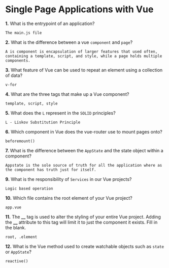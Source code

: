 # Single Page Applications with Vue

**1.** What is the entrypoint of an application?

<!-- enter you answer in the space below -->

```
The main.js file
```

**2.** What is the difference between a vue `component` and `page`?

<!-- enter you answer in the space below -->

```
A is component is encapsulation of larger features that used often, containing a template, script, and style, while a page holds multiple components.
```

**3.** What feature of Vue can be used to repeat an element using a collection of data?

<!-- enter you answer in the space below -->

```
v-for
```

**4.** What are the three tags that make up a Vue component?

<!-- enter you answer in the space below -->

```
template, script, style
```

**5.** What does the `L` represent in the `SOLID` principles?

<!-- enter you answer in the space below -->

```
L - Liskov Substitution Principle
```

**6.** Which component in Vue does the vue-router use to mount pages onto?

<!-- enter you answer in the space below -->

```
beforemount()
```

**7.** What is the difference between the `AppState` and the state object within a component?

<!-- enter you answer in the space below -->

```
Appstate is the sole source of truth for all the application where as the component has truth just for itself.
```

**9.** What is the responsibility of `Services` in our Vue projects?

<!-- enter you answer in the space below -->

```
Logic based operation
```

**10.** Which file contains the root element of your Vue project?

<!-- enter you answer in the space below -->

```
app.vue
```

**11.** The **\_\_** tag is used to alter the styling of your entire Vue project. Adding the **\_\_** attribute to this tag will limit it to just the component it exists. Fill in the blank.

<!-- enter you answer in the space below -->

```
root, .element
```

**12.** What is the Vue method used to create watchable objects such as `state` or `AppState`?

<!-- enter you answer in the space below -->

```
reactive()
```

